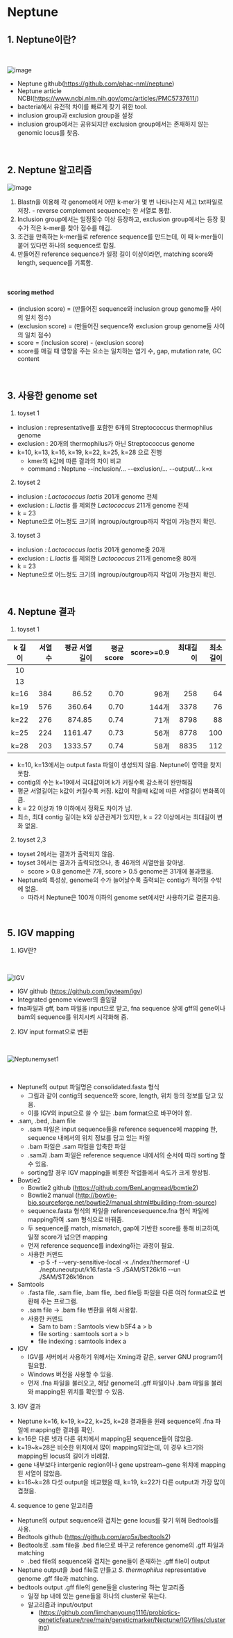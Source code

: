 Neptune
========
## 1. Neptune이란?
<br/>

![image](https://user-images.githubusercontent.com/104611489/179478062-5d99e63c-69a8-4e75-a6de-fc0a599fc989.png)
<br/>

  - Neptune github(https://github.com/phac-nml/neptune)
  - Neptune article NCBI(https://www.ncbi.nlm.nih.gov/pmc/articles/PMC5737611/)
  - bacteria에서 유전적 차이를 빠르게 찾기 위한 tool.
  - inclusion group과 exclusion group을 설정
  - inclusion group에서는 공유되지만 exclusion group에서는 존재하지 않는 genomic locus를 찾음.
<br/>

## 2. Neptune 알고리즘

![image](https://user-images.githubusercontent.com/104611489/179479234-e00be085-3106-4671-a51d-dee42e14ccb3.png)
<br/>

  1) Blastn을 이용해 각 genome에서 어떤 k-mer가 몇 번 나타나는지 세고 txt파일로 저장.
    - reverse complement sequence는 한 서열로 통합.
  2) Inclusion group에서는 일정횟수 이상 등장하고, exclusion group에서는 등장 횟수가 적은 k-mer를 찾아 점수를 매김.
  3) 조건을 만족하는 k-mer들로 reference sequence를 만드는데, 이 때 k-mer들이 붙어 있다면 하나의 sequence로 합침.
  4) 만들어진 reference sequence가 일정 길이 이상이라면, matching score와 length, sequence를 기록함.
<br/>

#### scoring method
  - (inclusion score) = (만들어진 sequence와 inclusion group genome들 사이의 일치 점수)
  - (exclusion score) = (만들어진 sequence와 exclusion group genome들 사이의 일치 점수)
  - score = (inclusion score) - (exclusion score)
  - score를 매길 때 영향을 주는 요소는 일치하는 염기 수, gap, mutation rate, GC content
<br/>

## 3. 사용한 genome set
1) toyset 1
    
  - inclusion : representative를 포함한 6개의 Streptococcus thermophilus genome
  - exclusion : 20개의 thermophilus가 아닌 Streptococcus genome
  - k=10, k=13, k=16, k=19, k=22, k=25, k=28 으로 진행
    - kmer의 k값에 따른 결과의 차이 비교
    - command : Neptune --inclusion/... --exclusion/... --output/... k=x
  
2) toyset 2
    
  - inclusion : _Lactococcus lactis_ 201개 genome 전체
  - exclusion : _L.lactis_ 를 제외한 _Lactococcus_ 211개 genome 전체
  - k = 23
  - Neptune으로 어느정도 크기의 ingroup/outgroup까지 작업이 가능한지 확인.

3) toyset 3

  - inclusion : _Lactococcus lactis_ 201개 genome중 20개
  - exclusion : _L.lactis_ 를 제외한 _Lactococcus_ 211개 genome중 80개
  - k = 23
  - Neptune으로 어느정도 크기의 ingroup/outgroup까지 작업이 가능한지 확인.
  <br/>
  
## 4. Neptune 결과
  
1) toyset 1
  
  |k 길이|서열 수|평균 서열길이|평균 score|score>=0.9|최대길이|최소길이|
  |:----:|------:|-----------:|--------:|---------:|--------:|-------:|
  |10|
  |13|
  |k=16|384|86.52|0.70|96개|258|64|
  |k=19|576|360.64|0.70|144개|3378|76|
  |k=22|276|874.85|0.74|71개|8798|88|
  |k=25|224|1161.47|0.73|56개|8778|100|
  |k=28|203|1333.57|0.74|58개|8835|112|
    
  - k=10, k=13에서는 output fasta 파일이 생성되지 않음. Neptune이 영역을 찾지 못함.
  - contig의 수는 k=19에서 극대값이며 k가 커질수록 감소폭이 완만해짐
  - 평균 서열길이는 k값이 커질수록 커짐. k값이 작을때 k값에 따른 서열길이 변화폭이 큼.
  - k = 22 이상과 19 이하에서 정확도 차이가 남.
  - 최소, 최대 contig 길이는 k와 상관관계가 있지만, k = 22 이상에서는 최대길이 변화 없음.
  
2) toyset 2,3
    
  - toyset 2에서는 결과가 출력되지 않음.
  - toyset 3에서는 결과가 출력되었으나, 총 46개의 서열만을 찾아냄.
    - score > 0.8 genome은 7개, score > 0.5 genome은 31개에 불과했음.
  - Neptune의 특성상, genome의 수가 늘어날수록 출력되는 contig가 적어질 수밖에 없음.
    - 따라서 Neptune은 100개 이하의 genome set에서만 사용하기로 결론지음.
<br/>


## 5. IGV mapping

1) IGV란?
<br/>

![IGV](https://user-images.githubusercontent.com/104611489/179492527-7ec036fa-8486-4b55-abc5-65be1fdeda5b.jpg)
<br/>
  
  - IGV github (https://github.com/igvteam/igv)
  - Integrated genome viewer의 줄임말
  - fna파일과 gff, bam 파일을 input으로 받고, fna sequence 상에 gff의 gene이나 bam의 sequence를 위치시켜 시각화해 줌.
  
2) IGV input format으로 변환
  <br/>
  
  ![Neptunemyset1](https://user-images.githubusercontent.com/104611489/179651690-11becffb-910a-4434-b220-6167c455584d.PNG)
  
  <br/>
  
  - Neptune의 output 파일명은 consolidated.fasta 형식
    - 그림과 같이 contig의 sequence와 score, length, 위치 등의 정보를 담고 있음.
    - 이를 IGV의 input으로 쓸 수 있는 .bam format으로 바꾸어야 함.
  - .sam, .bed, .bam file
    - .sam 파일은 input sequence들을 reference sequence에 mapping 한, sequence 내에서의 위치 정보를 담고 있는 파일
    - .bam 파일은 .sam 파일을 압축한 파일
    - .sam과 .bam 파일은 reference sequence 내에서의 순서에 따라 sorting 할 수 있음.
    - sorting할 경우 IGV mapping을 비롯한 작업들에서 속도가 크게 향상됨.
  - Bowtie2
    - Bowtie2 github (https://github.com/BenLangmead/bowtie2)
    - Bowtie2 manual (http://bowtie-bio.sourceforge.net/bowtie2/manual.shtml#building-from-source)
    - sequence.fasta 형식의 파일을 referencesequence.fna 형식 파일에 mapping하여 .sam 형식으로 바꿔줌.
    - 두 sequence를 match, mismatch, gap에 기반한 score를 통해 비교하여, 일정 score가 넘으면 mapping
    - 먼저 reference sequence를 indexing하는 과정이 필요.
    - 사용한 커맨드
      - -p 5 -f --very-sensitive-local -x ./index/thermoref -U ./neptuneoutput/k16.fasta -S ./SAM/ST26k16 --un ./SAM/ST26k16non
  - Samtools
    - .fasta file, .sam flie, .bam flie, .bed file등 파일을 다른 여러 format으로 변환해 주는 프로그램.
    - .sam file -> .bam file 변환을 위해 사용함.
    - 사용한 커맨드
      - Sam to bam : Samtools view bSF4 a > b
      - file sorting : samtools sort a > b
      - file indexing : samtools index a
  - IGV
    - IGV를 서버에서 사용하기 위해서는 Xming과 같은, server GNU program이 필요함.
    - Windows 버전을 사용할 수 있음.
    - 먼저 .fna 파일을 불러오고, 해당 genome의 .gff 파일이나 .bam 파일을 불러와 mapping된 위치를 확인할 수 있음.

3) IGV 결과
  
  - Neptune k=16, k=19, k=22, k=25, k=28 결과들을 원래 sequence의 .fna 파일에 mapping한 결과를 확인.
  - k=16은 다른 넷과 다른 위치에서 mapping된 sequence들이 많았음.
  - k=19~k=28은 비슷한 위치에서 많이 mapping되었는데, 이 경우 k크기와 mapping된 locus의 길이가 비례함.
  - gene 내부보다 intergenic region이나 gene upstream~gene 위치에 mapping된 서열이 많았음.
  - k=16~k=28 다섯 output을 비교했을 때, k=19, k=22가 다른 output과 가장 많이 겹쳤음.

4) sequence to gene 알고리즘
  
  - Neptune의 output sequence와 겹치는 gene locus를 찾기 위해 Bedtools를 사용.
  - Bedtools github (https://github.com/arq5x/bedtools2)
  - Bedtools로 .sam file을 .bed file으로 바꾸고 reference genome의 .gff 파일과 matching
    - .bed file의 sequence와 겹치는 gene들이 존재하는 .gff file이 output
  - Neptune output을 .bed file로 만들고 _S. thermophilus_ representative genome .gff file과 matching.
  - bedtools output .gff file의 gene들을 clustering 하는 알고리즘
    - 일정 bp 내에 있는 gene들을 하나의 cluster로 묶는다.
    - 알고리즘과 input/output 
      - (https://github.com/limchanyoung1116/probiotics-geneticfeature/tree/main/geneticmarker/Neptune/IGVfiles/clustering)
